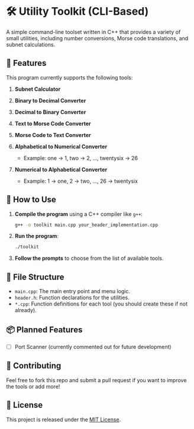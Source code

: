 # 🛠️ Utility Toolkit (CLI-Based)

A simple command-line toolset written in C++ that provides a variety of small utilities, including number conversions, Morse code translations, and subnet calculations.

## 🚀 Features

This program currently supports the following tools:

1. **Subnet Calculator**
2. **Binary to Decimal Converter**
3. **Decimal to Binary Converter**
4. **Text to Morse Code Converter**
5. **Morse Code to Text Converter**
6. **Alphabetical to Numerical Converter**

   * Example: one → 1, two → 2, ..., twentysix → 26
7. **Numerical to Alphabetical Converter**

   * Example: 1 → one, 2 → two, ..., 26 → twentysix

<!-- 8. **Port Scanner** *(coming soon)* -->

## 🧪 How to Use

1. **Compile the program** using a C++ compiler like `g++`:

   ```bash
   g++ -o toolkit main.cpp your_header_implementation.cpp
   ```

2. **Run the program**:

   ```bash
   ./toolkit
   ```

3. **Follow the prompts** to choose from the list of available tools.

## 📁 File Structure

* `main.cpp`: The main entry point and menu logic.
* `header.h`: Function declarations for the utilities.
* `*.cpp`: Function definitions for each tool (you should create these if not already).

## 📦 Planned Features

* [ ] Port Scanner (currently commented out for future development)

## 🤝 Contributing

Feel free to fork this repo and submit a pull request if you want to improve the tools or add more!

## 📄 License

This project is released under the [MIT License](LICENSE).
